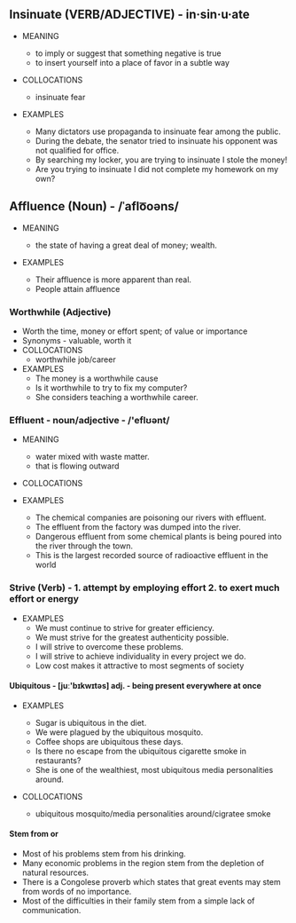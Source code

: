 ## Insinuate (VERB/ADJECTIVE) - in·​sin·​u·​ate

- MEANING

  - to imply or suggest that something negative is true
  - to insert yourself into a place of favor in a subtle way

- COLLOCATIONS

  - insinuate fear

- EXAMPLES
  - Many dictators use propaganda to insinuate fear among the public.
  - During the debate, the senator tried to insinuate his opponent was not qualified for office.
  - By searching my locker, you are trying to insinuate I stole the money!
  - Are you trying to insinuate I did not complete my homework on my own?

## Affluence (Noun) - /ˈaflo͞oəns/

- MEANING

  - the state of having a great deal of money; wealth.

- EXAMPLES
  - Their affluence is more apparent than real.
  - People attain affluence

### Worthwhile (Adjective)

- Worth the time, money or effort spent; of value or importance
- Synonyms - valuable, worth it
- COLLOCATIONS
  - worthwhile job/career
- EXAMPLES
  - The money is a worthwhile cause
  - Is it worthwhile to try to fix my computer?
  - She considers teaching a worthwhile career.

### Effluent - noun/adjective - /'eflʊənt/

- MEANING

  - water mixed with waste matter.
  - that is flowing outward

- COLLOCATIONS

- EXAMPLES
  - The chemical companies are poisoning our rivers with effluent.
  - The effluent from the factory was dumped into the river.
  - Dangerous effluent from some chemical plants is being poured into the river through the town.
  - This is the largest recorded source of radioactive effluent in the world

### Strive (Verb) - 1. attempt by employing effort 2. to exert much effort or energy

- EXAMPLES
  - We must continue to strive for greater efficiency.
  - We must strive for the greatest authenticity possible.
  - I will strive to overcome these problems.
  - I will strive to achieve individuality in every project we do.
  - Low cost makes it attractive to most segments of society

#### Ubiquitous - [juː'bɪkwɪtəs] adj. - being present everywhere at once

- EXAMPLES

  - Sugar is ubiquitous in the diet.
  - We were plagued by the ubiquitous mosquito.
  - Coffee shops are ubiquitous these days.
  - Is there no escape from the ubiquitous cigarette smoke in restaurants?
  - She is one of the wealthiest, most ubiquitous media personalities around.

- COLLOCATIONS
  - ubiquitous mosquito/media personalities around/cigratee smoke

#### Stem from <something> or <someone>

- Most of his problems stem from his drinking.
- Many economic problems in the region stem from the depletion of natural resources.
- There is a Congolese proverb which states that great events may stem from words of no importance.
- Most of the difficulties in their family stem from a simple lack of communication.
